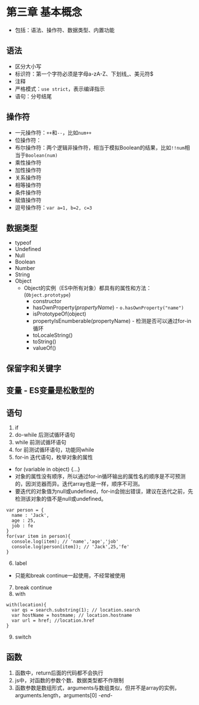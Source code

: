 # 第三章 基本概念

* 包括：语法、操作符、数据类型、内置功能 

## 语法
* 区分大小写
* 标识符：第一个字符必须是字母a-zA-Z、下划线_、美元符$
* 注释
* 严格模式：`use strict`，表示编译指示
* 语句：分号结尾

## 操作符
* 一元操作符：`++`和`--`，比如`num++`
* 位操作符：
* 布尔操作符：两个逻辑非操作符，相当于模拟Boolean的结果，比如`!!num`相当于`Boolean(num)`
* 乘性操作符
* 加性操作符
* 关系操作符
* 相等操作符
* 条件操作符
* 赋值操作符
* 逗号操作符：`var a=1, b=2, c=3`

## 数据类型
* typeof
* Undefined
* Null
* Boolean
* Number
* String
* Object
  * Object的实例（ES中所有对象）都具有的属性和方法：(`Object.prototype`)
    * constructor
    * hasOwnProperty(*propertyName*) - `o.hasOwnProperty("name")`
    * isPrototypeOf(object)
    * propertyIsEnumberable(propertyName) - 检测是否可以通过for-in循环
    * toLocaleString()
    * toString()
    * valueOf()

## 保留字和关键字
## 变量 - ES变量是松散型的

## 语句
1. if
2. do-while 后测试循环语句
3. while 前测试循环语句
4. for 前测试循环语句，功能同while
5. for-in 迭代语句，枚举对象的属性
  * for (variable in object) {...}
  * 对象的属性没有顺序，所以通过for-in循环输出的属性名的顺序是不可预测的，因浏览器而异。迭代array也是一样，顺序不可测。
  * 要迭代的对象值为null或undefined，for-in会抛出错误，建议在迭代之前，先检测该对象的值不是null或undefined。
  ```
  var person = {
    name : 'Jack',
    age : 25,
    job : fe
  }
  for(var item in person){
    console.log(item); // 'name','age','job'
    console.log(person[item]); // 'Jack',25,'fe'
  }
  ```
6. label
  * 只能和break continue一起使用，不经常被使用
7. break continue
8. with
```
with(location){
  var qs = search.substring(1); // location.search
  var hostName = hostmame; // location.hostname
  var url = href; //location.href
}
```
9. switch

## 函数
1.  函数中，return后面的代码都不会执行
2.  js中，对函数的参数个数、数据类型都不作限制
3.  函数参数是数组形式，arguments与数组类似，但并不是array的实例，arguments.length，arguments[0]
*-end-*
